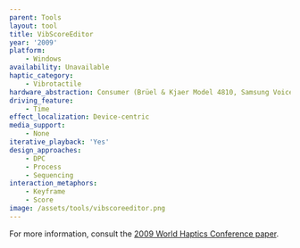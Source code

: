 ```yaml
---
parent: Tools
layout: tool
title: VibScoreEditor
year: '2009'
platform:
    - Windows
availability: Unavailable
haptic_category:
    - Vibrotactile
hardware_abstraction: Consumer (Brüel & Kjaer Model 4810, Samsung Voice Coil, Unspecified vibration motor)
driving_feature:
    - Time
effect_localization: Device-centric
media_support:
    - None
iterative_playback: 'Yes'
design_approaches:
    - DPC
    - Process
    - Sequencing
interaction_metaphors:
    - Keyframe
    - Score
image: /assets/tools/vibscoreeditor.png
---
```

For more information, consult the [2009 World Haptics Conference paper](https://doi.org/10.1109/WHC.2009.4810816).
